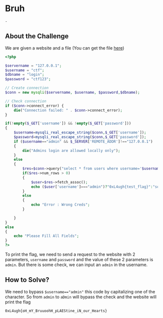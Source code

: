 # Bruh
`-`

## About the Challenge
We are given a website and a file (You can get the file [here](index.php))
```php
<?php

$servername = "127.0.0.1";
$username = "ctf";
$dbname = "login";
$password = "ctf123";

// Create connection
$conn = new mysqli($servername, $username, $password,$dbname);

// Check connection
if ($conn->connect_error) {
    die("Connection failed: " . $conn->connect_error);
}

if(!empty($_GET['username']) && !empty($_GET['password']))
{
    $username=mysqli_real_escape_string($conn,$_GET['username']);
    $password=mysqli_real_escape_string($conn,$_GET['password']);
    if ($username=="admin" && $_SERVER['REMOTE_ADDR']!=="127.0.0.1")
    {
        die("Admins login are allowed locally only");
    }
    else
    {
        $res=$conn->query("select * from users where username='$username' and password='$password'"); # admin admin
        if($res->num_rows > 0)
        {
            $user=$res->fetch_assoc();
            echo ($user['username']==="admin")?"0xL4ugh{test_flag}":"sorry u r not admin";
        }
        else
        {
            echo "Error : Wrong Creds";
        }

    }
}
else
{
    echo "Please Fill All Fields";
}
?>
```

To print the flag, we need to send a request to the website with 2 parameters, `username` and `password` and the value of these 2 parameters is `admin`. But there is some check, we can input an `admin` in the username.

## How to Solve?
We need to bypass `$username=="admin"` this code by capitalizing one of the character. So from `admin` to `aDmin` will bypass the check and the website will print the flag

```
0xL4ugh{oH_mY_BruuoohH_pLAEStine_iN_our_Hearts}
```